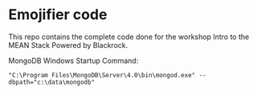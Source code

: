 # Emojifier code

This repo contains the complete code done for the workshop Intro to the MEAN Stack Powered by Blackrock.

MongoDB Windows Startup Command:

`"C:\Program Files\MongoDB\Server\4.0\bin\mongod.exe" --dbpath="c:\data\mongodb"`
